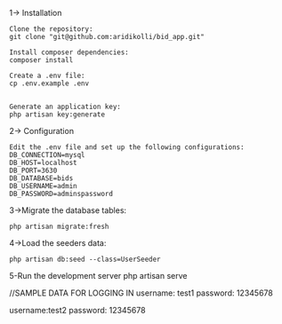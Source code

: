 1-> Installation

	Clone the repository:
	git clone "git@github.com:aridikolli/bid_app.git"

	Install composer dependencies:
	composer install

	Create a .env file:
	cp .env.example .env


	Generate an application key:
	php artisan key:generate


2-> Configuration

	Edit the .env file and set up the following configurations:
	DB_CONNECTION=mysql
	DB_HOST=localhost
	DB_PORT=3630
	DB_DATABASE=bids
	DB_USERNAME=admin
	DB_PASSWORD=adminspassword


3->Migrate the database tables:

	php artisan migrate:fresh
	

4->Load the seeders data:

	php artisan db:seed --class=UserSeeder
	

5-Run the development server
	php artisan serve
	

//SAMPLE DATA FOR LOGGING IN
username: test1
password: 12345678

username:test2
password: 12345678
